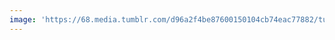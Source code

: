 ```yaml
---
image: 'https://68.media.tumblr.com/d96a2f4be87600150104cb74eac77882/tumblr_nwmj6902IC1tbdx3so1_1280.jpg'
---
```

